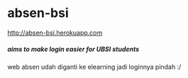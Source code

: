 # absen-bsi

http://absen-bsi.herokuapp.com

##### aims to make login easier for UBSI students

web absen udah diganti ke elearning jadi loginnya pindah :/

